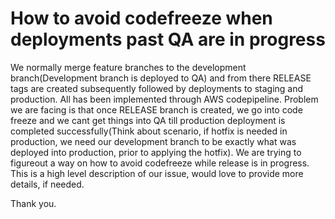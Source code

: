 
# How to avoid codefreeze when deployments past QA are in progress

We normally merge feature branches to the development branch(Development branch is deployed to QA) and from there RELEASE tags are created subsequently followed by deployments to staging and production. All has been implemented through AWS codepipeline. Problem we are facing is that once RELEASE branch is created, we go into code freeze and we cant get things into QA till production deployment is completed successfully(Think about scenario, if hotfix is needed in production, we need our development branch to be exactly what was deployed into production, prior to applying the hotfix). We are trying to figureout a way on how to avoid codefreeze while release is in progress. This is a high level description of our issue, would love to provide more details, if needed.

Thank you.

        